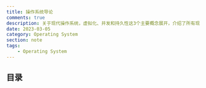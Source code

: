 ```yaml
---
title: 操作系统导论
comments: true
description: 关于现代操作系统，虚拟化、并发和持久性这3个主要概念展开，介绍了所有现代系统的主要组件（包括调度、虚拟内存管理、磁盘和I/O子系统、文件系统）
date: 2023-03-05
category: Operating System
section: note
tags:
    - Operating System
---
```


## 目录

